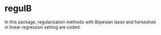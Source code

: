 # regulB

In this package, regularization methods with Bayesian lasso and horseshoe in linear regression setting are coded.
